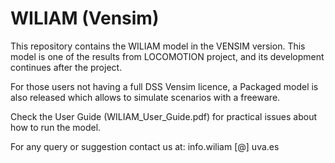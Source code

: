 # WILIAM (Vensim)

This repository contains the WILIAM model in the VENSIM version. This model is one of the results from LOCOMOTION project, and its development continues after the project.

For those users not having a full DSS Vensim licence, a Packaged model is also released which allows to simulate scenarios with a freeware.

Check the User Guide (WILIAM_User_Guide.pdf) for practical issues about how to run the model.

For any query or suggestion contact us at: info.wiliam [@] uva.es
